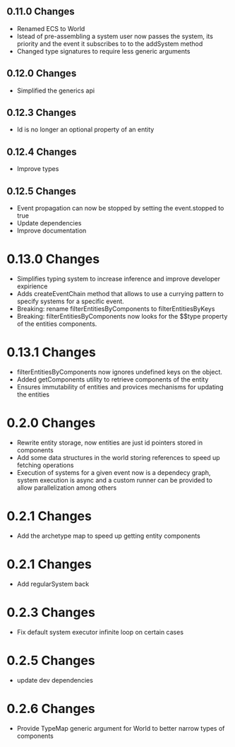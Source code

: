 

## 0.11.0 Changes
- Renamed ECS to World
- Istead of pre-assembling a system user now passes the system, its priority and the event it subscribes to to the addSystem method
- Changed type signatures to require less generic arguments

## 0.12.0 Changes
- Simplified the generics api

## 0.12.3 Changes
- Id is no longer an optional property of an entity

## 0.12.4 Changes
- Improve types

## 0.12.5 Changes
- Event propagation can now be stopped by setting the event.stopped to true
- Update dependencies
- Improve documentation 

 # 0.13.0 Changes
 - Simplifies typing system to increase inference and improve developer expirience
 - Adds createEventChain method that allows to use a currying pattern to specify systems for a specific event.
 - Breaking: rename filterEntitiesByComponents to filterEntitiesByKeys
 - Breaking: filterEntitiesByComponents now looks for the $$type property of the entities components.

# 0.13.1 Changes
 -  filterEntitiesByComponents now ignores undefined keys on the object.
 -  Added getComponents utility to retrieve components of the entity
 -  Ensures immutability of entities and provices mechanisms for updating the entities


# 0.2.0 Changes
  - Rewrite entity storage, now entities are just id pointers stored in components
  - Add some data structures in the world storing references to speed up fetching operations
  - Execution of systems for a given event now is a dependecy graph, system execution is async and a custom runner can be provided to allow parallelization among others


# 0.2.1 Changes
 - Add the archetype map to speed up getting entity components

# 0.2.1 Changes
- Add regularSystem back

# 0.2.3 Changes
- Fix default system executor infinite loop on certain cases

# 0.2.5 Changes
- update dev dependencies

# 0.2.6 Changes
- Provide TypeMap generic argument for World to better narrow types of components